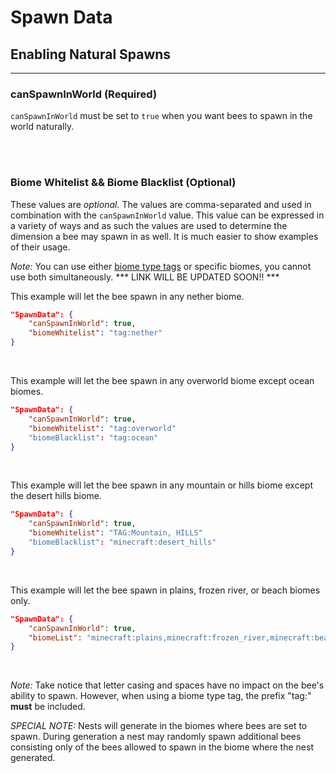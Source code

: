 # **Spawn Data**

## **Enabling Natural Spawns**
***


### **canSpawnInWorld** (Required)

`canSpawnInWorld`  must be set to `true` when you want bees to spawn in the world naturally.

<br>
<br>

### **Biome Whitelist && Biome Blacklist** (Optional)

These values are *optional.* The values are comma-separated and used in combination with the `canSpawnInWorld` value. This value can be expressed in a variety of ways and as such the values are used to determine the dimension a bee may spawn in as well. It is much easier to show examples of their usage.

*Note:* You can use either [biome type tags](https://github.com/Dungeon-Derps-Development/ResourcefulBees/wiki/Biome-Tags) or specific biomes, you cannot use both simultaneously.
*** LINK WILL BE UPDATED SOON!! ***

This example will let the bee spawn in any nether biome.
```json
"SpawnData": {
	"canSpawnInWorld": true,
	"biomeWhitelist": "tag:nether"
}
```
<br>

This example will let the bee spawn in any overworld biome except ocean biomes.
```json
"SpawnData": {
	"canSpawnInWorld": true,
	"biomeWhitelist": "tag:overworld"
	"biomeBlacklist": "tag:ocean"
}
```
<br>

This example will let the bee spawn in any mountain or hills biome except the desert hills biome.
```json
"SpawnData": {
	"canSpawnInWorld": true,
	"biomeWhitelist": "TAG:Mountain, HILLS"
	"biomeBlacklist": "minecraft:desert_hills"
}
```
<br>

This example will let the bee spawn in plains, frozen river, or beach biomes only.
```json
"SpawnData": {
	"canSpawnInWorld": true,
	"biomeList": "minecraft:plains,minecraft:frozen_river,minecraft:beach"
}
```
<br>

*Note:* Take notice that letter casing and spaces have no impact on the bee's ability to spawn. However, when using a biome type tag, the prefix "tag:" **must** be included. <br>

*SPECIAL NOTE:* Nests will generate in the biomes where bees are set to spawn. During generation a nest may randomly spawn additional bees consisting only of the bees allowed to spawn in the biome where the nest generated.

<br>
<br>
<!--stackedit_data:
eyJoaXN0b3J5IjpbMTA5MjgwNzY2NiwxOTI4OTU3MjA3LDE2OD
Q2MzMwNzFdfQ==
-->